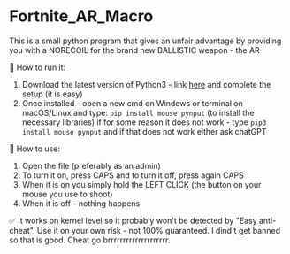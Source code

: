 # Fortnite_AR_Macro
This is a small python program that gives an unfair advantage by providing you with a NORECOIL for the brand new BALLISTIC weapon - the AR

:wrench: How to run it:
1.  Download the latest version of Python3 - link [here](https://www.python.org/downloads/) and complete the setup (it is easy)
2.  Once installed - open a new cmd on Windows or terminal on macOS/Linux and type: `pip install mouse pynput` (to install the necessary libraries) if for some reason it does not work - type `pip3 install mouse pynput` and if that does not work either ask chatGPT

:hammer: How to use:
1.  Open the file (preferably as an admin)
2.  To turn it on, press CAPS and to turn it off, press again CAPS
3.  When it is on you simply hold the LEFT CLICK (the button on your mouse you use to shoot)
4.  When it is off - nothing happens

:white_check_mark: It works on kernel level so it probably won't be detected by "Easy anti-cheat". Use it on your own risk - not 100% guaranteed. I dind't get banned so that is good. Cheat go brrrrrrrrrrrrrrrrrrrr.
